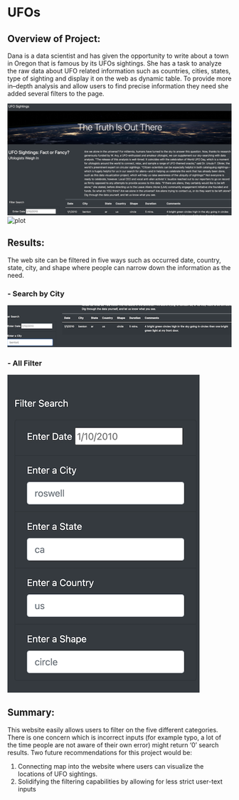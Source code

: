 # UFOs
## Overview of Project:

Dana is a data scientist and has given the opportunity to write about a town in Oregon that is famous by its UFOs sightings. She has a task to analyze the raw data about UFO related information such as countries, cities, states, type of sighting and display it on the web as dynamic table. To provide more in–depth analysis and allow users to find precise information they need she added several filters to the page. 

![plot](./page.png)
![plot](./Resources/2017.png) 

## Results: 

The web site can be filtered in five ways such as occurred date, country, state, city, and shape where people can narrow down the information as the need.

### - Search by City
![plot](./benton.png) 
### - All Filter
![plot](./filters.png) 



## Summary:

This website easily allows users to filter on the five different categories. There is one concern which is incorrect inputs (for example typo, a lot of the time people are not aware of their own error) might return ‘0’ search results. Two future recommendations for this project would be:
1.	Connecting map into the website where users can visualize the locations of UFO sightings.
2.	Solidifying the filtering capabilities by allowing for less strict user-text inputs 


